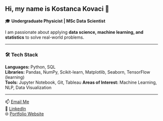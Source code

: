 ## Hi, my name is Kostanca Kovaci 👋

🎓 **Undergraduate Physicist | MSc Data Scientist**

I am passionate about applying **data science, machine learning, and statistics** to solve real-world problems.

---

### 🛠️ Tech Stack
**Languages:** Python, SQL  
**Libraries:** Pandas, NumPy, Scikit-learn, Matplotlib, Seaborn, TensorFlow (learning)  
**Tools:** Jupyter Notebook, Git, Tableau 
**Areas of Interest:** Machine Learning, NLP, Data Visualization

---

📫 [Email Me](mailto:kovacikostancal@gmail.com)  
🔗 [LinkedIn](https://linkedin.com/in/kostanca-kovaci)  
🌐 [Portfolio Website](https://.com)  
